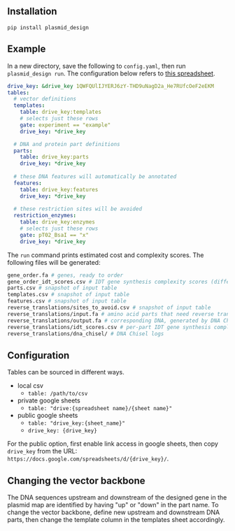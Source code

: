 ## Installation
`pip install plasmid_design`

## Example
In a new directory, save the following to `config.yaml`, then run `plasmid_design run`. The configuration below refers to [this spreadsheet](https://docs.google.com/spreadsheets/d/1QWFQUlIJYERJ6zY-THD9uNagD2a_He7RUfcOeF2eEKM/edit#gid=52604569).

```yaml
drive_key: &drive_key 1QWFQUlIJYERJ6zY-THD9uNagD2a_He7RUfcOeF2eEKM
tables:
  # vector definitions
  templates: 
    table: drive_key:templates
    # selects just these rows
    gate: experiment == "example"
    drive_key: *drive_key

  # DNA and protein part definitions
  parts: 
    table: drive_key:parts
    drive_key: *drive_key
  
  # these DNA features will automatically be annotated
  features: 
    table: drive_key:features
    drive_key: *drive_key
  
  # these restriction sites will be avoided
  restriction_enzymes: 
    table: drive_key:enzymes
    # selects just these rows
    gate: pT02_BsaI == "x"
    drive_key: *drive_key
```

The `run` command prints estimated cost and complexity scores. The following files will be generated:

```bash
gene_order.fa # genes, ready to order
gene_order_idt_scores.csv # IDT gene synthesis complexity scores (different from gblock complexity)
parts.csv # snapshot of input table
templates.csv # snapshot of input table
features.csv # snapshot of input table
reverse_translations/sites_to_avoid.csv # snapshot of input table
reverse_translations/input.fa # amino acid parts that need reverse translation
reverse_translations/output.fa # corresponding DNA, generated by DNA Chisel
reverse_translations/idt_scores.csv # per-part IDT gene synthesis complexity scores, not meaningful for short parts
reverse_translations/dna_chisel/ # DNA Chisel logs
```

## Configuration
Tables can be sourced in different ways.
- local csv
    - `table: /path/to/csv`
- private google sheets
    - `table: "drive:{spreadsheet name}/{sheet name}"`
- public google sheets
    - `table: "drive_key:{sheet_name}"`
    - `drive_key: {drive_key}`

For the public option, first enable link access in google sheets, then copy `drive_key` from the URL: `https://docs.google.com/spreadsheets/d/{drive_key}/`.

## Changing the vector backbone
The DNA sequences upstream and downstream of the designed gene in the plasmid map are identified by having "up" or "down" in the part name. To change the vector backbone, define new upstream and downstream DNA parts, then change the template column in the templates sheet accordingly.

